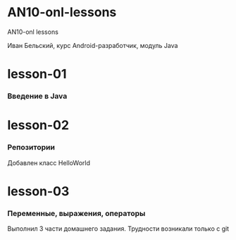 # AN10-onl-lessons
AN10-onl lessons

Иван Бельский, курс Android-разработчик, модуль Java

<h1>lesson-01</h1>
<h3>Введение в Java</h3>

<h1>lesson-02</h1>
<h3>Репозитории</h3>
Добавлен класс HelloWorld

<h1>lesson-03</h1>
<h3>Переменные, выражения, операторы</h3>
Выполнил 3 части домашнего задания. Трудности возникали только с git